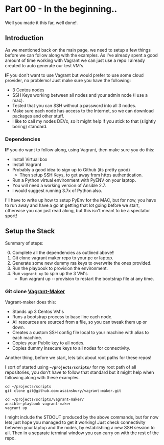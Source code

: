 # Part 00 - In the beginning..
Well you made it this far, well done!.

## Introduction
As we mentioned back on the main page, we need to setup a few things before we can follow along with the examples.  As I've already spent a good amount of time working with Vagrant we can just use a repo I already created to auto generate our test VM's.

<strong>IF</strong> you don't want to use Vagrant but would prefer to use some cloud provider, no problemo! Just make sure you have the following:

- 3 Centos nodes
- SSH Keys working between all nodes and your admin node (I use a mac).
- Tested that you can SSH without a password into all 3 nodes.
- Make sure each node has access to the Internet, so we can download packages and other stuff.
- I like to call my nodes DEVx, so it might help if you stick to that (slightly boring) standard.

### Dependencies
<strong>IF</strong> you do want to follow along, using Vagrant, then make sure you do this:

- Install Virtual box
- Install Vagrant
- Probably a good idea to sign up to Github (its pretty good)
	- Then setup SSH Keys, to get away from https authentication.
- Run a Python virtual environment with PyENV on your laptop.
- You will need a working version of Ansible 2.7. 
- I would suggest running 3.7x of Python also.

I'll have to write up how to setup PyEnv for the MAC, but for now, you have to run away and have a go at getting that lot going before we start, otherwise you can just read along, but this isn't meant to be a spectator sport!

## Setup the Stack
Summary of steps:

0. Complete all the dependencies as outlined above!! 
1. Git clone vagrant maker repo to your pc or laptop.
2. Generate some new dummy rsa keys to overwrite the ones provided.
3. Run the playbook to provision the environment.
4. Run ```vagrant up``` to spin up the 3 VM's
	- Run vagrant up --provision to restart the bootstrap file at any time.

### Git clone [Vagrant-Maker](https://github.com/asainsbury/vagrant-maker)
Vagrant-maker does this:
- Stands up 3 Centos VM's
- Runs a bootstrap process to base line each node.
- All resources are sourced from a file, so you can tweak them up or down.
- Creates a custom SSH config file local to your machine with alias to each machine.
- Copies your Public key to all nodes.
- Copies dummy insecure keys to all nodes for connectivity.

Another thing, before we start, lets talk about root paths for these repos!

I sort of started using <strong>```~/projects/scripts/```</strong> for my root path of all repositories, you don't have to follow that standard but it might help when following along with these examples.


```
cd ~/projects/scripts
git clone git@github.com:asainsbury/vagrant-maker.git

cd ~/projects/scripts/vagrant-maker/
ansible-playbook vagrant-maker
vagrant up
```

I might include the STDOUT produced by the above commands, but for now lets just hope you managed to get it working! Just check connectivity between your laptop and the nodes, by establishing a new SSH session to all. Then in a separate terminal window you can carry on with the rest of the repo.

